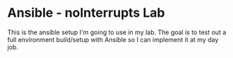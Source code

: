 # Ansible - noInterrupts Lab

This is the ansible setup I'm going to use in my lab.  The goal is to test out a full environment build/setup with Ansible so I can implement it at my day job.
